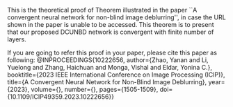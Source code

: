 This is the theoretical proof of Theorem illustrated in the paper ``A convergent neural network for non-blind image deblurring'', in case the URL shown in the paper
is unable to be accessed. This theorem is to present that our proposed DCUNBD network is convergent with finite number of layers.

If you are going to refer this proof in your paper, please cite this paper as following:
@INPROCEEDINGS{10222656,
  author={Zhao, Yanan and Li, Yuelong and Zhang, Haichuan and Monga, Vishal and Eldar, Yonina C.},
  booktitle={2023 IEEE International Conference on Image Processing (ICIP)}, 
  title={A Convergent Neural Network for Non-Blind Image Deblurring}, 
  year={2023},
  volume={},
  number={},
  pages={1505-1509},
  doi={10.1109/ICIP49359.2023.10222656}}
